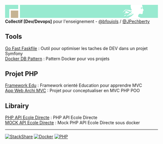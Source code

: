 ![separe](https://github.com/studoo-app/.github/blob/main/profile/studoo-banner-logo.png) \
**Collectif [Dev/Devops]** pour l'enseignement - <a href="https://github.com/bfoujols" target="_blank">@bfoujols</a> / <a href="https://github.com/JPechberty" target="_blank">@JPechberty</a> 

## Tools

[Go Fast Faskfile](https://github.com/studoo-app/go-fast-taskfile) : Outil pour optimiser les taches de DEV dans un projet Symfony \
[Docker DB Pattern](https://github.com/studoo-app/docker-db-pattern) : Pattern Docker pour vos projets


## Projet PHP

[Framework Edu](#) : Framework orienté Education pour apprendre MVC \
[App Web Archi MVC](https://github.com/studoo-app/app-web-archi-mvc) : Projet pour conceptualiser en MVC PHP POO

## Librairy

[PHP API Ecole Directe](https://github.com/studoo-app/ecole-directe-api) : PHP API Ecole Directe \
[MOCK API Ecole Directe](https://github.com/studoo-app/mock-ecole-directe-api) : Mock PHP API Ecole Directe sous docker

____
[![StackShare](http://img.shields.io/badge/tech-stack-0690fa.svg?style=flat)](https://stackshare.io/studoo/studoo)
[![Docker](https://img.shields.io/static/v1?label=&message=Docker&color=2496ED&logo=docker&logoColor=FFFFFF)](https://docker.com/)
[![PHP](https://img.shields.io/static/v1?label=&message=PHP&color=777BB4&logo=php&logoColor=FFFFFF)](https://www.php.net/)
